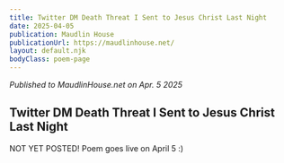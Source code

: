```yaml
---
title: Twitter DM Death Threat I Sent to Jesus Christ Last Night
date: 2025-04-05
publication: Maudlin House
publicationUrl: https://maudlinhouse.net/
layout: default.njk
bodyClass: poem-page
---
```


<div class="poem-header">

*Published to MaudlinHouse.net on Apr. 5 2025*
## **Twitter DM Death Threat I Sent to Jesus Christ Last Night** 

</div>

<div class="poem-content">

NOT YET POSTED! Poem goes live on April 5 :) 
  
</div>
